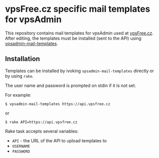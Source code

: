 # vpsFree.cz specific mail templates for vpsAdmin

This repository contains mail templates for vpsAdmin used at
[vpsFree.cz](http://www.vpsfree.cz). After editing, the templates must be
installed (sent to the API) using
[vpsadmin-mail-templates](https://github.com/vpsfreecz/vpsadmin-mail-templates).

## Installation

Templates can be installed by ivoking `vpsadmin-mail-templates` directly
or by using `rake`.

The user name and password is prompted on stdin if it is not set.

For example:

    $ vpsadmin-mail-templates https://api.vpsfree.cz

or

    $ rake API=https://api.vpsfree.cz

Rake task accepts several variables:

 - `API` - the URL of the API to upload templates to
 - `USERNAME`
 - `PASSWORD`
